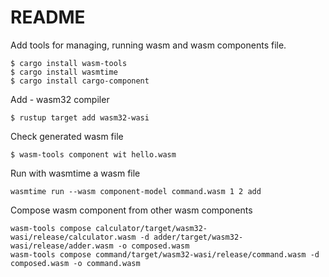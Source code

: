 # README

Add tools for managing, running wasm and wasm components file.
```
$ cargo install wasm-tools
$ cargo install wasmtime
$ cargo install cargo-component
```
Add - wasm32 compiler

```
$ rustup target add wasm32-wasi
```
Check generated wasm file 

```
$ wasm-tools component wit hello.wasm 
```

Run with  wasmtime a wasm file

```
wasmtime run --wasm component-model command.wasm 1 2 add
```

Compose wasm component from other wasm components
```
wasm-tools compose calculator/target/wasm32-wasi/release/calculator.wasm -d adder/target/wasm32-wasi/release/adder.wasm -o composed.wasm
wasm-tools compose command/target/wasm32-wasi/release/command.wasm -d composed.wasm -o command.wasm
```



